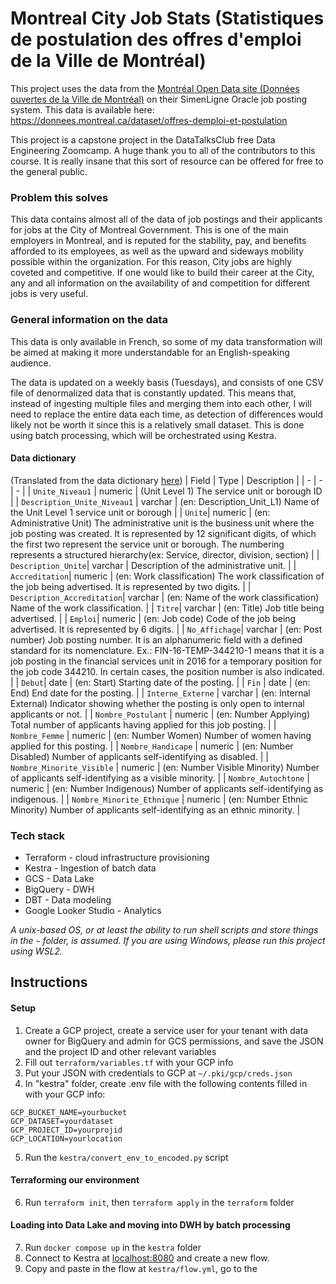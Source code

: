 # Montreal City Job Stats (Statistiques de postulation des offres d'emploi de la Ville de Montréal)
This project uses the data from the [Montréal Open Data site (Données ouvertes de la Ville de Montréal)](https://donnees.montreal.ca) on their SimenLigne Oracle job posting system. This data is available here:
https://donnees.montreal.ca/dataset/offres-demploi-et-postulation

This project is a capstone project in the DataTalksClub free Data Engineering Zoomcamp. A huge thank you to all of the contributors to this course. It is really insane that this sort of resource can be offered for free to the general public. 

### Problem this solves
This data contains almost all of the data of job postings and their applicants for jobs at the City of Montreal Government. This is one of the main employers in Montreal, and is reputed for the stability, pay, and benefits afforded to its employees, as well as the upward and sideways mobility possible within the organization. For this reason, City jobs are highly coveted and competitive. If one would like to build their career at the City, any and all information on the availability of and competition for different jobs is very useful.

### General information on the data
This data is only available in French, so some of my data transformation will be aimed at making it more understandable for an English-speaking audience.

The data is updated on a weekly basis (Tuesdays), and consists of one CSV file of denormalized data that is constantly updated. This means that, instead of ingesting multiple files and merging them into each other, I will need to replace the entire data each time, as detection of differences would likely not be worth it since this is a relatively small dataset. This is done using batch processing, which will be orchestrated using Kestra.

#### Data dictionary
(Translated from the data dictionary [here](https://donnees.montreal.ca/dataset/offres-demploi-et-postulation#methodology))
| Field | Type | Description |
| - | - | - | 
| `Unite_Niveau1` | numeric | (Unit Level 1) The service unit or borough ID |
| `Description_Unite_Niveau1` | varchar | (en: Description_Unit_L1) Name of the Unit Level 1 service unit or borough |
| `Unite`| numeric | (en: Administrative Unit) The administrative unit is the business unit where the job posting was created. It is represented by 12 significant digits, of which the first two represent the service unit or borough. The numbering represents a structured hierarchy(ex: Service, director, division, section) |
| `Description_Unite`| varchar | Description of the administrative unit. |
| `Accreditation`| numeric | (en: Work classification) The work classification of the job being advertised. It is represented by two digits. |
| `Description_Accreditation`| varchar | (en: Name of the work classification) Name of the work classification. |
| `Titre`| varchar | (en: Title) Job title being advertised. |
| `Emploi`| numeric | (en: Job code) Code of the job being advertised. It is represented by 6 digits.  |
| `No_Affichage`| varchar | (en: Post number) Job posting number. It is an alphanumeric field with a defined standard for its nomenclature. Ex.: FIN-16-TEMP-344210-1 means that it is a job posting in the financial services unit in 2016 for a temporary position for the job code 344210. In certain cases, the position number is also indicated.  |
| `Debut`| date | (en: Start) Starting date of the posting. |
| `Fin` | date | (en: End) End date for the posting. |
| `Interne_Externe` | varchar | (en: Internal External) Indicator showing whether the posting is only open to internal applicants or not. |
| `Nombre_Postulant` | numeric | (en: Number Applying) Total number of applicants having applied for this job posting. |
| `Nombre_Femme` | numeric | (en: Number Women) Number of women having applied for this posting. |
| `Nombre_Handicape` | numeric | (en: Number Disabled) Number of applicants self-identifying as disabled. |
| `Nombre_Minorite_Visible` | numeric | (en: Number Visible Minority) Number of applicants self-identifying as a visible minority. |
| `Nombre_Autochtone` | numeric | (en: Number Indigenous) Number of applicants self-identifying as indigenous. |
| `Nombre_Minorite_Ethnique` | numeric | (en: Number Ethnic Minority) Number of applicants self-identifying as an ethnic minority. |

### Tech stack
* Terraform - cloud infrastructure provisioning
* Kestra - Ingestion of batch data
* GCS - Data Lake
* BigQuery - DWH
* DBT - Data modeling
* Google Looker Studio - Analytics

*A unix-based OS, or at least the ability to run shell scripts and store things in the `~` folder, is assumed. If you are using Windows, please run this project using WSL2.*

## Instructions
#### Setup
1. Create a GCP project, create a service user for your tenant with data owner for BigQuery and admin for GCS permissions, and save the JSON and the project ID and other relevant variables
2. Fill out `terraform/variables.tf` with your GCP info
3. Put your JSON with credentials to GCP at `~/.pki/gcp/creds.json`
4. In "kestra" folder, create .env file with the following contents filled in with your GCP info:
```
GCP_BUCKET_NAME=yourbucket
GCP_DATASET=yourdataset
GCP_PROJECT_ID=yourprojid
GCP_LOCATION=yourlocation
```

5. Run the `kestra/convert_env_to_encoded.py` script
#### Terraforming our environment
6. Run `terraform init`, then `terraform apply` in the `terraform` folder
#### Loading into Data Lake and moving into DWH by batch processing
7. Run `docker compose up` in the `kestra` folder
8. Connect to Kestra at [localhost:8080](http://localhost:8080) and create a new flow.
9. Copy and paste in the flow at `kestra/flow.yml`, go to the 